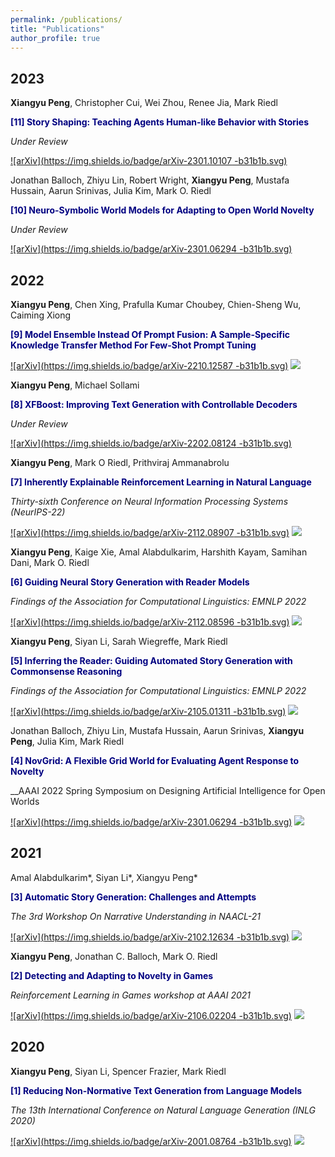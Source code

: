 ```yaml
---
permalink: /publications/
title: "Publications"
author_profile: true
---
```


## 2023

**Xiangyu Peng**, Christopher Cui, Wei Zhou, Renee Jia, Mark Riedl

<span style="color:navy">**[11] Story Shaping: Teaching Agents Human-like Behavior with Stories**</span>

_Under Review_

[![arXiv](https://img.shields.io/badge/arXiv-2301.10107
-b31b1b.svg)](https://arxiv.org/abs/2301.10107)


Jonathan Balloch, Zhiyu Lin, Robert Wright, **Xiangyu Peng**, Mustafa Hussain, Aarun Srinivas, Julia Kim, Mark O. Riedl

<span style="color:navy">**[10] Neuro-Symbolic World Models for Adapting to Open World Novelty**</span>

_Under Review_

[![arXiv](https://img.shields.io/badge/arXiv-2301.06294
-b31b1b.svg)](https://arxiv.org/abs/2301.06294)


## 2022

**Xiangyu Peng**, Chen Xing, Prafulla Kumar Choubey, Chien-Sheng Wu, Caiming Xiong

<span style="color:navy">**[9] Model Ensemble Instead Of Prompt Fusion: A Sample-Specific Knowledge Transfer Method For Few-Shot Prompt Tuning**</span>


[![arXiv](https://img.shields.io/badge/arXiv-2210.12587
-b31b1b.svg)](https://arxiv.org/abs/2210.12587)
[![](https://img.shields.io/badge/ICLR--23-Conference-blueviolet.svg)](https://openreview.net/forum?id=p0yrSRbN5Bu)

**Xiangyu Peng**, Michael Sollami

<span style="color:navy">**[8] XFBoost: Improving Text Generation with Controllable Decoders**</span>

_Under Review_


[![arXiv](https://img.shields.io/badge/arXiv-2202.08124
-b31b1b.svg)](https://arxiv.org/abs/2202.08124)


**Xiangyu Peng**, Mark O Riedl, Prithviraj Ammanabrolu

<span style="color:navy">**[7] Inherently Explainable Reinforcement Learning in Natural Language**</span>

_Thirty-sixth Conference on Neural Information Processing Systems (NeurIPS-22)_


[![arXiv](https://img.shields.io/badge/arXiv-2112.08907
-b31b1b.svg)](https://arxiv.org/abs/2112.08907)
[![](https://img.shields.io/badge/NeurIPS--22-Conference-blueviolet.svg)](https://nips.cc/Conferences/2022/ScheduleMultitrack?event=54848)


**Xiangyu Peng**, Kaige Xie, Amal Alabdulkarim, Harshith Kayam, Samihan Dani, Mark O. Riedl

<span style="color:navy">**[6] Guiding Neural Story Generation with Reader Models**</span>

_Findings of the Association for Computational Linguistics: EMNLP 2022_


[![arXiv](https://img.shields.io/badge/arXiv-2112.08596
-b31b1b.svg)](https://arxiv.org/abs/2112.08596)
[![](https://img.shields.io/badge/EMNLP--22-Conference-blueviolet.svg)]()


**Xiangyu Peng**, Siyan Li, Sarah Wiegreffe, Mark Riedl

<span style="color:navy">**[5] Inferring the Reader: Guiding Automated Story Generation with Commonsense Reasoning**</span>

_Findings of the Association for Computational Linguistics: EMNLP 2022_


[![arXiv](https://img.shields.io/badge/arXiv-2105.01311
-b31b1b.svg)](https://arxiv.org/abs/2105.01311)
[![](https://img.shields.io/badge/EMNLP--22-Conference-blueviolet.svg)]()

Jonathan Balloch, Zhiyu Lin, Mustafa Hussain, Aarun Srinivas, **Xiangyu Peng**, Julia Kim, Mark Riedl

<span style="color:navy">**[4] NovGrid: A Flexible Grid World for Evaluating Agent Response to Novelty**</span>

__AAAI 2022 Spring Symposium on Designing Artificial Intelligence for Open Worlds


[![arXiv](https://img.shields.io/badge/arXiv-2301.06294
-b31b1b.svg)](https://arxiv.org/abs/2301.06294)
[![](https://img.shields.io/badge/AAAI--22-Conference-blueviolet.svg)]()


## 2021

Amal Alabdulkarim*, Siyan Li*, Xiangyu Peng*

<span style="color:navy">**[3] Automatic Story Generation: Challenges and Attempts**</span>

_The 3rd Workshop On Narrative Understanding in NAACL-21_


[![arXiv](https://img.shields.io/badge/arXiv-2102.12634
-b31b1b.svg)](https://arxiv.org/abs/2102.12634)
[![](https://img.shields.io/badge/NAACL--21-Workshop-9cf.svg)](https://aclanthology.org/2021.nuse-1.8/)

**Xiangyu Peng**, Jonathan C. Balloch, Mark O. Riedl

<span style="color:navy">**[2] Detecting and Adapting to Novelty in Games**</span>

_Reinforcement Learning in Games workshop at AAAI 2021_


[![arXiv](https://img.shields.io/badge/arXiv-2106.02204
-b31b1b.svg)](https://arxiv.org/abs/2106.02204)
[![](https://img.shields.io/badge/AAAI--21-Workshop-9cf.svg)](http://aaai-rlg.mlanctot.info/papers/AAAI21-RLG_paper_50.pdf)

## 2020

**Xiangyu Peng**, Siyan Li, Spencer Frazier, Mark Riedl

<span style="color:navy">**[1] Reducing Non-Normative Text Generation from Language Models**</span>

_The 13th International Conference on Natural Language Generation (INLG 2020)_


[![arXiv](https://img.shields.io/badge/arXiv-2001.08764
-b31b1b.svg)](https://arxiv.org/abs/2001.08764)
[![](https://img.shields.io/badge/INLG--20-Conference-blueviolet.svg)](https://aclanthology.org/2020.inlg-1.43/)
